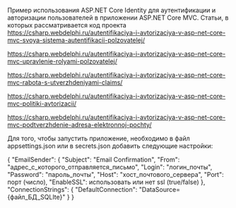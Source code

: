 Пример использования ASP.NET Core Identity для аутентификации и авторизации пользователей в приложении ASP.NET Core MVC. 
Статьи, в которых рассматривается код проекта  
https://csharp.webdelphi.ru/autentifikaciya-i-avtorizaciya-v-asp-net-core-mvc-svoya-sistema-autentifikacii-polzovatelej/

https://csharp.webdelphi.ru/autentifikaciya-i-avtorizaciya-v-asp-net-core-mvc-upravlenie-rolyami-polzovatelej/

https://csharp.webdelphi.ru/autentifikaciya-i-avtorizaciya-v-asp-net-core-mvc-rabota-s-utverzhdeniyami-claims/

https://csharp.webdelphi.ru/autentifikaciya-i-avtorizaciya-v-asp-net-core-mvc-politiki-avtorizacii/

https://csharp.webdelphi.ru/autentifikaciya-i-avtorizaciya-v-asp-net-core-mvc-podtverzhdenie-adresa-elektronnoj-pochty/

Для того, чтобы запустить приложение, необходимо в файл appsettings.json или в secrets.json добавить следующие настройки:

{
  "EmailSender": {
    "Subject": "Email Confirmation",
    "From": "адрес_с_которого_отправляется_письмо",
    "Login": "логин_почты",
    "Password": "пароль_почты",
    "Host": "хост_почтового_сервера",
    "Port": порт (число),
    "EnableSSL": использовать или нет ssl (true/false)
  },
  "ConnectionStrings": {
    "DefaultConnection": "DataSource={файл_БД_SQLIte}"
  }
}
